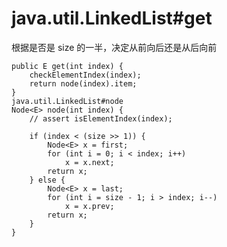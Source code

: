 # java.util.LinkedList#get
根据是否是 size 的一半，决定从前向后还是从后向前

    public E get(int index) {
        checkElementIndex(index);
        return node(index).item;
    }
    java.util.LinkedList#node
    Node<E> node(int index) {
        // assert isElementIndex(index);

        if (index < (size >> 1)) {
            Node<E> x = first;
            for (int i = 0; i < index; i++)
                x = x.next;
            return x;
        } else {
            Node<E> x = last;
            for (int i = size - 1; i > index; i--)
                x = x.prev;
            return x;
        }
    }